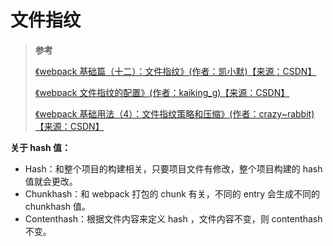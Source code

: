 # 文件指纹

> **参考**
>
> [《webpack 基础篇（十二）：文件指纹》(作者：凯小默)【来源：CSDN】](https://blog.csdn.net/kaimo313/article/details/106894535)
>
> [《webpack 文件指纹的配置》(作者：kaiking_g)【来源：CSDN】](https://blog.csdn.net/u013299635/article/details/94497113)
>
> [《webpack 基础用法（4）：文件指纹策略和压缩》(作者：crazy~rabbit)【来源：CSDN】](https://blog.csdn.net/qq_25776891/article/details/108063490)

**关于 hash 值：**

- Hash：和整个项⽬的构建相关，只要项⽬⽂件有修改，整个项⽬构建的 hash 值就会更改。
- Chunkhash：和 webpack 打包的 chunk 有关，不同的 entry 会⽣成不同的 chunkhash 值。
- Contenthash：根据文件内容来定义 hash ，⽂件内容不变，则 contenthash 不变。
